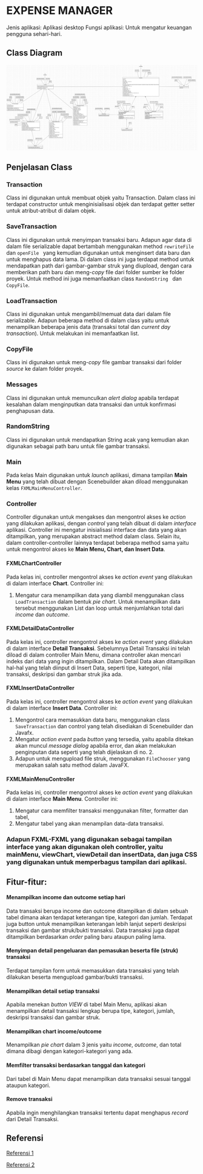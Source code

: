 # EXPENSE MANAGER 
  Jenis aplikasi: Aplikasi desktop 
  Fungsi aplikasi: Untuk mengatur keuangan pengguna sehari-hari. 
  
## Class Diagram 
![class diagram](https://github.com/dydyandra/TugasKelompokPBO/blob/master/Final%20Project/doc/FP_PBO.jpg)
 
## Penjelasan Class
### Transaction
  Class ini digunakan untuk membuat objek yaitu Transaction. Dalam class ini terdapat constructor untuk menginisialisasi objek dan terdapat getter setter untuk atribut-atribut di dalam objek. 
  
### SaveTransaction
  Class ini digunakan untuk menyimpan transaksi baru. Adapun agar data di dalam file serializable dapat bertambah menggunakan method ``rewriteFile`` dan ``openFile `` yang kemudian digunakan untuk menginsert data baru dan untuk menghapus data lama.
  Di dalam class ini juga terdapat method untuk mendapatkan path dari gambar-gambar struk yang diupload, dengan cara memberikan path baru dan meng-*copy* file dari folder sumber ke folder proyek. Untuk method ini juga memanfaatkan class ``RandomString `` dan ``CopyFile``. 
  
### LoadTransaction
  Class ini digunakan untuk mengambil/memuat data dari dalam file serializable. Adapun beberapa method di dalam class yaitu untuk menampilkan beberapa jenis data (transaksi total dan *current day transaction*). Untuk melakukan ini memanfaatkan list. 

### CopyFile
  Class ini digunakan untuk meng-*copy* file gambar transaksi dari folder *source* ke dalam folder proyek.
  
### Messages
  Class ini digunakan untuk memunculkan *alert dialog* apabila terdapat kesalahan dalam menginputkan data transaksi dan untuk konfirmasi penghapusan data. 

### RandomString
  Class ini digunakan untuk mendapatkan String acak yang kemudian akan digunakan sebagai path baru untuk file gambar transaksi. 
  
  
### Main
  Pada kelas Main digunakan untuk *launch* aplikasi, dimana tampilan **Main Menu** yang telah dibuat dengan Scenebuilder akan diload menggunakan kelas ``FXMLMainMenuController``. 
  
### Controller
  Controller digunakan untuk mengakses dan mengontrol akses ke *action* yang dilakukan aplikasi, dengan *control* yang telah dibuat di dalam *interface* aplikasi. 
    Controller ini mengatur inisialisasi interface dan data yang akan ditampilkan, yang merupakan abstract method dalam class. Selain itu, dalam controller-controller lainnya terdapat beberapa method sama yaitu untuk mengontrol akses ke **Main Menu, Chart, dan Insert Data**. 
    
#### FXMLChartController
Pada kelas ini, controller mengontrol akses ke *action event* yang dilakukan di dalam interface **Chart**.
  Controller ini:
  1. Mengatur cara menampilkan data yang diambil menggunakan class ``LoadTransaction`` dalam bentuk *pie chart*. Untuk menampilkan data tersebut menggunakan List dan loop untuk menjumlahkan total dari *income* dan *outcome*. 
  
#### FXMLDetailDataController
  Pada kelas ini, controller mengontrol akses ke *action event* yang dilakukan di dalam interface **Detail Transaksi**. Sebelumnya Detail Transaksi ini telah diload di dalam controller Main Menu, dimana controller akan mencari indeks dari data yang ingin ditampilkan. 
  Dalam Detail Data akan ditampilkan hal-hal yang telah diinput di Insert Data, seperti tipe, kategori, nilai transaksi, deskripsi dan gambar struk jika ada. 
  
#### FXMLInsertDataController
  Pada kelas ini, controller mengontrol akses ke *action event* yang dilakukan di dalam interface **Insert Data**. 
  Controller ini:
  1. Mengontrol cara memasukkan data baru, menggunakan class ``SaveTransaction`` dan control yang telah disediakan di Scenebuilder dan Javafx. 
  2. Mengatur *action event* pada *button* yang tersedia, yaitu apabila ditekan akan muncul *message dialog* apabila error, dan akan melakukan penginputan data seperti yang telah dijelaskan di no. 2. 
  3. Adapun untuk mengupload file struk, menggunakan ``FileChooser`` yang merupakan salah satu method dalam JavaFX. 
  
#### FXMLMainMenuController
  Pada kelas ini, controller mengontrol akses ke *action event* yang dilakukan di dalam interface **Main Menu**. 
  Controller ini:
  1. Mengatur cara memfilter transaksi menggunakan filter, formatter dan tabel, 
  2. Mengatur tabel yang akan menampilan data-data transaksi. 
  

### Adapun FXML-FXML yang digunakan sebagai tampilan interface yang akan digunakan oleh controller, yaitu mainMenu, viewChart, viewDetail dan insertData, dan juga CSS yang digunakan untuk memperbagus tampilan dari aplikasi. 

## Fitur-fitur: 
#### Menampilkan income dan outcome setiap hari

   Data transaksi berupa income dan outcome ditampilkan di dalam sebuah tabel dimana akan terdapat keterangan tipe, kategori dan jumlah. Terdapat juga button untuk menampilkan keterangan lebih lanjut seperti deskripsi transaksi dan gambar struk/bukti transaksi. Data transaksi juga dapat ditampilkan berdasarkan *order* paling baru ataupun paling lama.
   
#### Menyimpan detail pengeluaran dan pemasukan beserta file (struk) transaksi

   Terdapat tampilan form untuk memasukkan data transaksi yang telah dilakukan beserta mengupload gambar/bukti transaksi. 
   
#### Menampilkan detail setiap transaksi

   Apabila menekan *button VIEW* di tabel Main Menu, aplikasi akan menampilkan detail transaksi lengkap berupa tipe, kategori, jumlah, deskripsi transaksi dan gambar struk. 
   
#### Menampilkan chart income/outcome 

   Menampilkan *pie chart* dalam 3 jenis yaitu *income*, *outcome*, dan total dimana dibagi dengan kategori-kategori yang ada. 
   
#### Memfilter transaksi berdasarkan tanggal dan kategori 

   Dari tabel di Main Menu dapat menampilkan data transaksi sesuai tanggal ataupun kategori. 
   
#### Remove transaksi 

   Apabila ingin menghilangkan transaksi tertentu dapat menghapus *record* dari Detail Transaksi. 


## Referensi
[Referensi 1](https://www.youtube.com/watch?v=Dq9Z_JObYKk)

[Referensi 2](https://t.co/pHaZxoufFL?amp=1)
